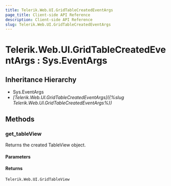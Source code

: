```yaml
---
title: Telerik.Web.UI.GridTableCreatedEventArgs
page_title: Client-side API Reference
description: Client-side API Reference
slug: Telerik.Web.UI.GridTableCreatedEventArgs
---
```


# Telerik.Web.UI.GridTableCreatedEventArgs : Sys.EventArgs 

## Inheritance Hierarchy

* Sys.EventArgs
* *[Telerik.Web.UI.GridTableCreatedEventArgs]({%slug Telerik.Web.UI.GridTableCreatedEventArgs%})*

## Methods

###  get_tableView

Returns the created TableView object.

#### Parameters

#### Returns

`Telerik.Web.UI.GridTableView` 


